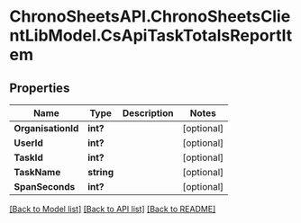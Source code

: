 # ChronoSheetsAPI.ChronoSheetsClientLibModel.CsApiTaskTotalsReportItem
## Properties

Name | Type | Description | Notes
------------ | ------------- | ------------- | -------------
**OrganisationId** | **int?** |  | [optional] 
**UserId** | **int?** |  | [optional] 
**TaskId** | **int?** |  | [optional] 
**TaskName** | **string** |  | [optional] 
**SpanSeconds** | **int?** |  | [optional] 

[[Back to Model list]](../README.md#documentation-for-models) [[Back to API list]](../README.md#documentation-for-api-endpoints) [[Back to README]](../README.md)

